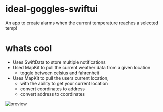 # ideal-goggles-swiftui

An app to create alarms when the current temperature reaches a selected temp!  

# whats cool

- Uses SwiftData to store multiple notifications
- Used MapKit to pull the current weather data from a given location
    + toggle between celsius and fahrenheit
- Uses MapKit to pull the users current location, 
    + with the ability to get your current location
    + convert coordinates to address
    + convert address to coordinates

![preview](https://github.com/Pierre81385/ideal-goggles-swiftui/blob/main/assets/Screenshot%202024-06-23%20at%2011.56.56%E2%80%AFAM.png?raw=true)